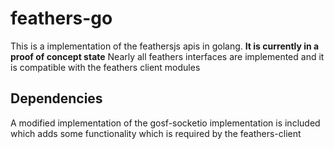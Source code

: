 # feathers-go
This is a implementation of the feathersjs apis in golang.
**It is currently in a proof of concept state**
Nearly all feathers interfaces are implemented and it is compatible with the feathers client modules

## Dependencies
A modified implementation of the gosf-socketio implementation is included which adds some functionality which is required by the feathers-client
